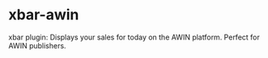 # xbar-awin
xbar plugin: Displays your sales for today on the AWIN platform. Perfect for AWIN publishers.
